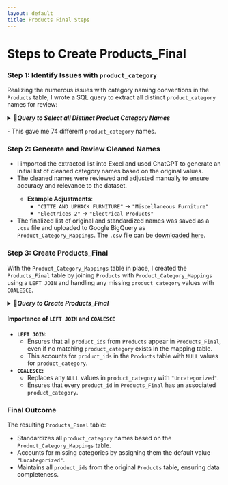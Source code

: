 ```yaml
---
layout: default
title: Products Final Steps
---
```


<h1>Steps to Create Products_Final</h1>

<h3>Step 1: Identify Issues with <code>product_category</code></h3>

<p>
  Realizing the numerous issues with category naming conventions in the <code>Products</code> table, I wrote a SQL query to extract all distinct <code>product_category</code> names for review:
</p>

<details class="code-details">
  <summary>📂<b><i>Query to Select all Distinct Product Category Names</i></b></summary>

  <!-- prettier-ignore -->
  <pre><code class="language-sql">
SELECT DISTINCT
  product_category
FROM
  iconic-fountain-435918-q3.Target_Ecommerce_Sales_2016_2018.Products
ORDER BY
  product_category
  </code></pre>
</details>

<p>- This gave me 74 different <code>product_category</code> names.</p>

<h3>Step 2: Generate and Review Cleaned Names</h3>

<ul>
  <li>I imported the extracted list into Excel and used ChatGPT to generate an initial list of cleaned category names based on the original values.</li>
  <li>The cleaned names were reviewed and adjusted manually to ensure accuracy and relevance to the dataset.</li>
  <ul>
    <li><strong>Example Adjustments</strong>:
      <ul>
        <li><code>"CITTE AND UPHACK FURNITURE"</code> → <code>"Miscellaneous Furniture"</code></li>
        <li><code>"Electrices 2"</code> → <code>"Electrical Products"</code></li>
      </ul>
    </li>
  </ul>
  <li>The finalized list of original and standardized names was saved as a <code>.csv</code> file and uploaded to Google BigQuery as <code>Product_Category_Mappings</code>. The <code>.csv</code> file can be <a href="https://github.com/user-attachments/files/17782746/Product_Category_mappings.csv">downloaded here</a>.</li>
</ul>

<h3>Step 3: Create Products_Final</h3>

<p>
  With the <code>Product_Category_Mappings</code> table in place, I created the <code>Products_Final</code> table by joining <code>Products</code> with <code>Product_Category_Mappings</code> using a <code>LEFT JOIN</code> and handling any missing <code>product_category</code> values with <code>COALESCE</code>.
</p>

<details class="code-details">
  <summary>📂<b><i>Query to Create Products_Final</i></b></summary>

  <!-- prettier-ignore -->
  <pre><code class="language-sql">
/* 
  This query was to clean the Products table. The category names had numerous issues such as 
  inconsistent case, translation inconsistency, as well as confusing category naming. I did the following steps:
  1. I created a .csv file with standardized category names. NOTE: In the case of "Miscellaneous Furniture"
     and "Electrical Products" the original names were unusual and are corrected as best guesses. Their original names were "Citte and Uphack Furniture"
     and "Electrices 2" respectively. 
  2. I uploaded the table to BigQuery and joined it with the Products table. The COALESCE function is there to handle any "null" values in product_category.
     Where there are any nulls, they are referred to as "Uncategorized".
*/
CREATE OR REPLACE TABLE `iconic-fountain-435918-q3.Target_Ecommerce_Sales_2016_2018.Products_Final` AS
SELECT 
    p.product_id,
    COALESCE(m.product_category_cleaned, 'Uncategorized') AS product_category
FROM 
    `iconic-fountain-435918-q3.Target_Ecommerce_Sales_2016_2018.Products` AS p
LEFT JOIN 
    `iconic-fountain-435918-q3.Target_Ecommerce_Sales_2016_2018.Product_Category_Mappings` AS m
ON 
    p.product_category = m.product_category
  </code></pre>
</details>

<h4>Importance of <code>LEFT JOIN</code> and <code>COALESCE</code></h4>
<ul>
  <li><strong><code>LEFT JOIN</code>:</strong>
    <ul>
      <li>Ensures that all <code>product_ids</code> from <code>Products</code> appear in <code>Products_Final</code>, even if no matching <code>product_category</code> exists in the mapping table.</li>
      <li>This accounts for <code>product_ids</code> in the <code>Products</code> table with <code>NULL</code> values for <code>product_category</code>.</li>
    </ul>
  </li>
  <li><strong><code>COALESCE</code>:</strong>
    <ul>
      <li>Replaces any <code>NULL</code> values in <code>product_category</code> with <code>"Uncategorized"</code>.</li>
      <li>Ensures that every <code>product_id</code> in <code>Products_Final</code> has an associated <code>product_category</code>.</li>
    </ul>
  </li>
</ul>

<h3>Final Outcome</h3>
<p>
  The resulting <code>Products_Final</code> table:
</p>
<ul>
  <li>Standardizes all <code>product_category</code> names based on the <code>Product_Category_Mappings</code> table.</li>
  <li>Accounts for missing categories by assigning them the default value <code>"Uncategorized"</code>.</li>
  <li>Maintains all <code>product_ids</code> from the original <code>Products</code> table, ensuring data completeness.</li>
</ul>
